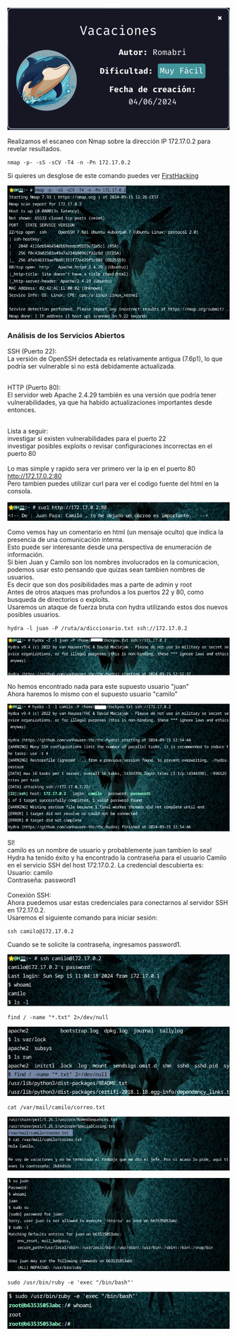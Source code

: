 
![Vacaciones](https://github.com/falart3/dockerlabs/blob/main/vc_001.png)

Realizamos el escaneo con Nmap sobre la dirección IP 172.17.0.2 para revelar resultados.
```
nmap -p- -sS -sCV -T4 -n -Pn 172.17.0.2
```
Si quieres un desglose de este comando puedes ver [FirstHacking](https://github.com/falart3/dockerlabs/blob/main/firsthacking.md)

![Vacaciones](https://github.com/falart3/dockerlabs/blob/main/vc_002.png)

<h3>Análisis de los Servicios Abiertos</h3>
SSH (Puerto 22):<br>
  La versión de OpenSSH detectada es relativamente antigua (7.6p1), lo que podría ser vulnerable si no está debidamente actualizada.
<br><br>

HTTP (Puerto 80):<br>
  El servidor web Apache 2.4.29 también es una versión que podría tener vulnerabilidades, ya que ha habido actualizaciones importantes desde entonces. 
<br><br>

Lista a seguir:<br>
  investigar si existen vulnerabilidades para el puerto 22<br>
  investigar posibles exploits o revisar configuraciones incorrectas en el puerto 80<br>
<br>
Lo mas simple y rapido sera ver primero ver la ip en el puerto 80 http://172.17.0.2:80 <br>
Pero tambien puedes utilizar curl para ver el codigo fuente del html en la consola. <br>
<br>
![Vacaciones](https://github.com/falart3/dockerlabs/blob/main/vc_0021.png)

Como vemos hay un comentario en html (un mensaje oculto) que indica la presencia de una comunicación interna.<br>
Esto puede ser interesante desde una perspectiva de enumeración de información.<br>
Si bien Juan y Camilo son los nombres involucrados en la comunicacion, podemos usar esto pensando que quizas sean tambien nombres de usuarios.<br>
Es decir que son dos posibilidades mas a parte de admin y root<br>
Antes de otros ataques mas profundos a los puertos 22 y 80, como busqueda de directorios o exploits.<br>
Usaremos un ataque de fuerza bruta con hydra utilizando estos dos nuevos posibles usuarios.<br>
```
hydra -l juan -P /ruta/a/diccionario.txt ssh://172.17.0.2
```

![Vacaciones](https://github.com/falart3/dockerlabs/blob/main/vc_003.png)

No hemos encontrado nada para este supuesto usuario "juan"<br>
Ahora haremos lo mismo con el supuesto usuario "camilo"<br>

![Vacaciones](https://github.com/falart3/dockerlabs/blob/main/vc_004.png)

SI!<br>
camilo es un nombre de usuario y probablemente juan tambien lo sea!<br>
Hydra ha tenido éxito y ha encontrado la contraseña para el usuario Camilo en el servicio SSH del host 172.17.0.2. La credencial descubierta es:
<br>
Usuario: camilo<br>
Contraseña: password1<br>
<br>
Conexión SSH:<br>
Ahora puedemos usar estas credenciales para conectarnos al servidor SSH en 172.17.0.2.<br>
Usaremos el siguiente comando para iniciar sesión:<br>
```
ssh camilo@172.17.0.2
```
Cuando se te solicite la contraseña, ingresamos password1.

![Vacaciones](https://github.com/falart3/dockerlabs/blob/main/vc_005.png)
```
find / -name "*.txt" 2>/dev/null
```

![Vacaciones](https://github.com/falart3/dockerlabs/blob/main/vc_006.png)
```
cat /var/mail/camilo/correo.txt
```
![Vacaciones](https://github.com/falart3/dockerlabs/blob/main/vc_007.png)

![Vacaciones](https://github.com/falart3/dockerlabs/blob/main/vc_008.png)
```
sudo /usr/bin/ruby -e 'exec "/bin/bash"'
```
![Vacaciones](https://github.com/falart3/dockerlabs/blob/main/vc_009.png)
